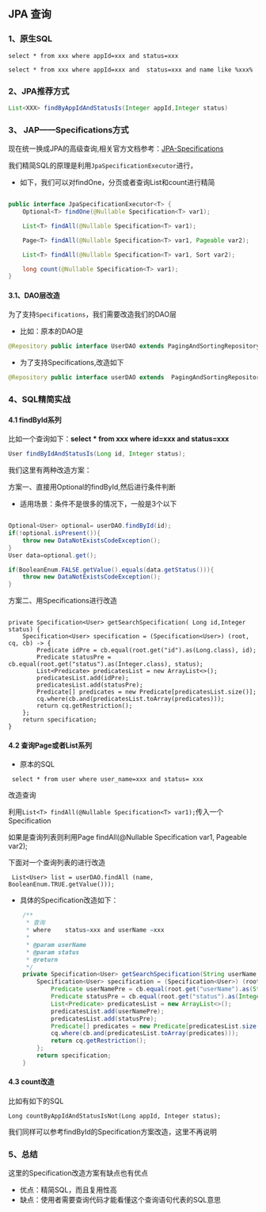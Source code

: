 ## JPA 查询

### 1、原生SQL

```mysql
select * from xxx where appId=xxx and status=xxx

select * from xxx where appId=xxx and  status=xxx and name like %xxx%
```



### 2、JPA推荐方式

```java
List<XXX> findByAppIdAndStatusIs(Integer appId,Integer status)
```



### 3、 JAP——Specifications方式

现在统一换成JPA的高级查询,相关官方文档参考：[JPA-Specifications](https://docs.spring.io/spring-data/jpa/docs/current/reference/html/#specifications)

我们精简SQL的原理是利用`JpaSpecificationExecutor`进行，

- 如下，我们可以对findOne，分页或者查询List和count进行精简

```java

public interface JpaSpecificationExecutor<T> {
    Optional<T> findOne(@Nullable Specification<T> var1);

    List<T> findAll(@Nullable Specification<T> var1);

    Page<T> findAll(@Nullable Specification<T> var1, Pageable var2);

    List<T> findAll(@Nullable Specification<T> var1, Sort var2);

    long count(@Nullable Specification<T> var1);
}
```

#### 3.1、DAO层改造

为了支持`Specifications`，我们需要改造我们的DAO层

- 比如：原本的DAO是

```java
@Repository public interface UserDAO extends PagingAndSortingRepository<User, Long>
```

- 为了支持Specifications,改造如下

```java
@Repository public interface userDAO extends  PagingAndSortingRepository<User, Long>, JpaSpecificationExecutor<User> {  
```

### 4、SQL精简实战

#### 4.1 findById系列

比如一个查询如下：**select \* from xxx where id=xxx and status=xxx** 

```java
User findByIdAndStatusIs(Long id, Integer status);
```

我们这里有两种改造方案：

方案一、直接用Optional的findById,然后进行条件判断

- 适用场景：条件不是很多的情况下，一般是3个以下

  

```java

Optional<User> optional= userDAO.findById(id);
if(!optional.isPresent()){
    throw new DataNotExistsCodeException();
}
User data=optional.get();

if(BooleanEnum.FALSE.getValue().equals(data.getStatus())){
    throw new DataNotExistsCodeException();
}
```

方案二、用Specifications进行改造



```

private Specification<User> getSearchSpecification( Long id,Integer status) {
    Specification<User> specification = (Specification<User>) (root, cq, cb) -> {
        Predicate idPre = cb.equal(root.get("id").as(Long.class), id);
        Predicate statusPre = cb.equal(root.get("status").as(Integer.class), status);
        List<Predicate> predicatesList = new ArrayList<>();
        predicatesList.add(idPre);
        predicatesList.add(statusPre);
        Predicate[] predicates = new Predicate[predicatesList.size()];
        cq.where(cb.and(predicatesList.toArray(predicates)));
        return cq.getRestriction();
    };
    return specification;
}

```



#### 4.2 查询Page或者List系列

- 原本的SQL

```
 select * from user where user_name=xxx and status= xxx
```

改造查询

利用`List<T> findAll(@Nullable Specification<T> var1);`传入一个Specification

如果是查询列表则利用Page<T> findAll(@Nullable Specification<T> var1, Pageable var2);

下面对一个查询列表的进行改造

```
 List<User> list = userDAO.findAll (name, BooleanEnum.TRUE.getValue()));
```

- 具体的Specification改造如下：

```java
    /**
     * 查询
     * where    status=xxx and userName =xxx
     *
     * @param userName
     * @param status
     * @return
     */
    private Specification<User> getSearchSpecification(String userName, Integer status) {
        Specification<User> specification = (Specification<User>) (root, cq, cb) -> {
            Predicate userNamePre = cb.equal(root.get("userName").as(String.class), userName);
            Predicate statusPre = cb.equal(root.get("status").as(Integer.class), status);
            List<Predicate> predicatesList = new ArrayList<>();
            predicatesList.add(userNamePre);
            predicatesList.add(statusPre);
            Predicate[] predicates = new Predicate[predicatesList.size()];
            cq.where(cb.and(predicatesList.toArray(predicates)));
            return cq.getRestriction();
        };
        return specification;
    }
```





#### 4.3 count改造

比如有如下的SQL

```
Long countByAppIdAndStatusIsNot(Long appId, Integer status);
```



我们同样可以参考findById的Specification方案改造，这里不再说明



### 5、总结

这里的Specification改造方案有缺点也有优点

- 优点：精简SQL，而且复用性高
- 缺点：使用者需要查询代码才能看懂这个查询语句代表的SQL意思